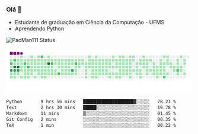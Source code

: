### Olá 👋

- Estudante de graduação em Ciência da Computação - UFMS
- Aprendendo Python

![PacMan111 Status](https://github-readme-stats.vercel.app/api?username=pacman111&show_icons=true&theme=gruvbox)
<!--[![Top Linguagens](https://github-readme-stats.vercel.app/api/top-langs/?username=pacman111&layout=compact)](https://github.com/anuraghazra/github-readme-stats) 
-->

![snake gif](https://github.com/PacMan111/PacMan111/blob/output/github-contribution-grid-snake.gif)

<!--START_SECTION:waka-->

```text
Python       9 hrs 56 mins   ███████████████████▓░░░░░   78.21 %
Text         2 hrs 30 mins   █████░░░░░░░░░░░░░░░░░░░░   19.78 %
Markdown     11 mins         ▒░░░░░░░░░░░░░░░░░░░░░░░░   01.45 %
Git Config   2 mins          ░░░░░░░░░░░░░░░░░░░░░░░░░   00.35 %
TeX          1 min           ░░░░░░░░░░░░░░░░░░░░░░░░░   00.22 %
```

<!--END_SECTION:waka-->
